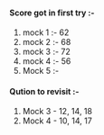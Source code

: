 
#### Score got in first try :- 

1. mock 1 :- 62
2. mock 2 :- 68
3. mock 3 :- 72
4. mock 4 :- 56
5. Mock 5 :- 


#### Qution to revisit :- 

1. Mock 3 - 12, 14, 18
2. Mock 4 - 10, 14, 17